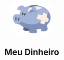 <p align="center">
  <a href="https://github.com/AllyssonMarquetto/MeuDinheiro">
    <img src="MeuDinheiro.png" alt="Controle de finanças pessoais." width="135" height="102">
  </a>  
  <h1 align="center">Meu Dinheiro</h1>
</p>

